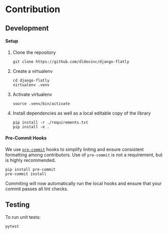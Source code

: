 # Contribution

## Development

#### Setup

1. Clone the repository
    ```shell
    git clone https://github.com/dldevinc/django-flatly
    ```
1. Create a virtualenv
    ```shell
    cd django-flatly
    virtualenv .venv
    ```
1. Activate virtualenv
    ```shell
    source .venv/bin/activate
    ```
1. Install dependencies as well as a local editable copy of the library
    ```shell
    pip install -r ./requirements.txt
    pip install -e .
    ```

#### Pre-Commit Hooks

We use [`pre-commit`](https://pre-commit.com/) hooks to simplify linting
and ensure consistent formatting among contributors. Use of `pre-commit`
is not a requirement, but is highly recommended.

```shell
pip install pre-commit
pre-commit install
```

Commiting will now automatically run the local hooks and ensure that
your commit passes all lint checks.

## Testing

To run unit tests:

```shell
pytest
```
